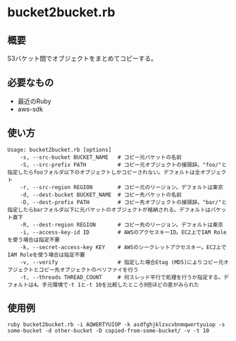 # bucket2bucket.rb

## 概要

S3バケット間でオブジェクトをまとめてコピーする。

## 必要なもの

* 最近のRuby
* aws-sdk

## 使い方

    Usage: bucket2bucket.rb [options]
        -s, --src-bucket BUCKET_NAME   # コピー元バケットの名前
        -S, --src-prefix PATH          # コピー元オブジェクトの接頭辞。"foo/"と指定したらfooフォルダ以下のオブジェクトしかコピーされない。デフォルトは全オブジェクト
        -r, --src-region REGION        # コピー元のリージョン。デフォルトは東京
        -d, --dest-bucket BUCKET_NAME  # コピー先バケットの名前
        -D, --dest-prefix PATH         # コピー先オブジェクトの接頭辞。"bar/"と指定したらbarフォルダ以下に元バケットのオブジェクトが格納される。デフォルトはバケット直下
        -R, --dest-region REGION       # コピー先のリージョン。デフォルトは東京
        -i, --access-key-id ID         # AWSのアクセスキーID。EC2上でIAM Roleを使う場合は指定不要
        -k, --secret-access-key KEY    # AWSのシークレットアクセスキー。EC2上でIAM Roleを使う場合は指定不要
        -v, --verify                   # 指定した場合Etag (MD5)によりコピー元オブジェクトとコピー先オブジェクトのベリファイを行う
        -t, --threads THREAD_COUNT     # 何スレッド平行で処理を行うか指定する。デフォルトは4。手元環境で-t 1と-t 10を比較したところ9倍ほどの差がみられた

## 使用例

    ruby bucket2bucket.rb -i AQWERTYUIOP -k asdfghjklzxcvbnmqwertyuiop -s some-bucket -d other-bucket -D copied-from-some-bucket/ -v -t 10
